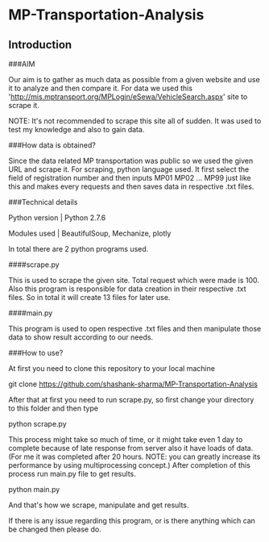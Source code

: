 # MP-Transportation-Analysis

## Introduction

###AIM

Our aim is to gather as much data as possible from a given website and use it to analyze and then compare it.
For data we used this 'http://mis.mptransport.org/MPLogin/eSewa/VehicleSearch.aspx' site to scrape it.

NOTE: It's not recommended to scrape this site all of sudden. It was used to test my knowledge and also to gain data.

###How data is obtained?

Since the data related MP transportation was public so we used the given URL and scrape it. For scraping, python language used. It first select the field of registration number and then inputs MP01 MP02 ... MP99 just like this and makes every requests and then saves data in respective .txt files.

###Technical details

Python version | Python 2.7.6

Modules used | BeautifulSoup, Mechanize, plotly


In total there are 2 python programs used.

####scrape.py

This is used to scrape the given site. Total request which were made is 100. Also this program is responsible for data creation in their respective .txt files. So in total it will create 13 files for later use.

####main.py

This program is used to open respective .txt files and then manipulate those data to show result according to our needs.

###How to use?

At first you need to clone this repository to your local machine

git clone https://github.com/shashank-sharma/MP-Transportation-Analysis

After that at first you need to run scrape.py, so first change your directory to this folder and then type

python scrape.py

This process might take so much of time, or it might take even 1 day to complete because of late response from server also it have loads of data.(For me it was completed after 20 hours. NOTE: you can greatly increase its performance by using multiprocessing concept.)
After completion of this process run main.py file to get results.

python main.py

And that's how we scrape, manipulate and get results.



If there is any issue regarding this program, or is there anything which can be changed then please do.
